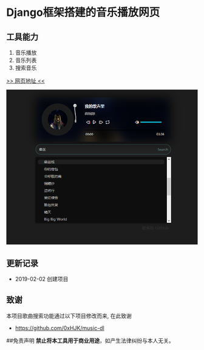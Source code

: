 # Django框架搭建的音乐播放网页

## 工具能力
1. 音乐播放
2. 音乐列表
3. 搜索音乐

[>> 网页地址 <<](http://119.27.172.58:8888)

![外观截图](README/img/截图1.png)  
 
## 更新记录

- 2019-02-02 创建项目

## 致谢

本项目歌曲搜索功能通过以下项目修改而来, 在此致谢
- <https://github.com/0xHJK/music-dl>

##免责声明
**禁止将本工具用于商业用途**，如产生法律纠纷与本人无关。